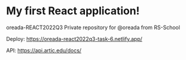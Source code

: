 # My first React application!

oreada-REACT2022Q3
Private repository for @oreada from RS-School

Deploy: https://oreada-react2022q3-task-6.netlify.app/

API: https://api.artic.edu/docs/
